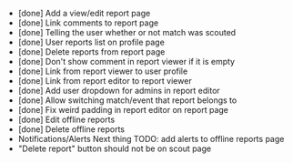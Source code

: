 - [done] Add a view/edit report page
- [done] Link comments to report page
- [done] Telling the user whether or not match was scouted
- [done] User reports list on profile page
- [done] Delete reports from report page
- [done] Don't show comment in report viewer if it is empty
- [done] Link from report viewer to user profile
- [done] Link from report editor to report viewer
- [done] Add user dropdown for admins in report editor
- [done] Allow switching match/event that report belongs to
- [done] Fix weird padding in report editor on report page
- [done] Edit offline reports
- [done] Delete offline reports
- Notifications/Alerts
  Next thing TODO: add alerts to offline reports page
- "Delete report" button should not be on scout page
